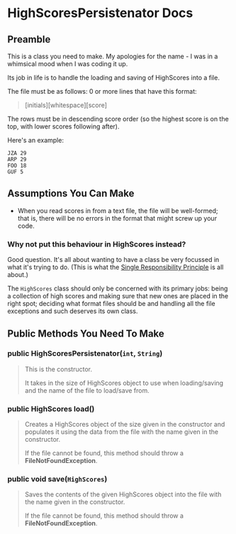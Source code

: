 # HighScoresPersistenator Docs

## Preamble

This is a class you need to make. My apologies for the name - I was in a whimsical mood when I was coding it up.

Its job in life is to handle the loading and saving of HighScores into a file.

The file must be as follows: 0 or more lines that have this format:

> [initials][whitespace][score]

The rows must be in descending score order (so the highest score is on the top, with lower scores following after).

Here's an example:

~~~ text
JZA 29
ARP 29
FOO 18
GUF 5
~~~

## Assumptions You Can Make

- When you read scores in from a text file, the file will be well-formed; that is, there will be no errors in the format that might screw up your code.

### Why not put this behaviour in HighScores instead?

Good question. It's all about wanting to have a class be very focussed in what it's trying to do. (This is what the [Single Responsibility Principle](https://en.wikipedia.org/wiki/Single_responsibility_principle) is all about.)

The `HighScores` class should only be concerned with its primary jobs: being a collection of high scores and making sure that new ones are placed in the right spot; deciding what format files should be and handling all the file exceptions and such deserves its own class.

## Public Methods You Need To Make

### public HighScoresPersistenator(`int`, `String`)

> This is the constructor.
>
> It takes in the size of HighScores object to use when loading/saving and the name of the file to load/save from.

### public HighScores load()

> Creates a HighScores object of the size given in the constructor and populates it using the data from the file with the name given in the constructor.
>
> If the file cannot be found, this method should throw a **FileNotFoundException**.

### public void save(`HighScores`)

> Saves the contents of the given HighScores object into the file with the name given in the constructor.
>
> If the file cannot be found, this method should throw a **FileNotFoundException**.